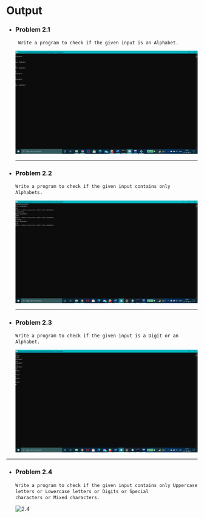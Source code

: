 # Output

- ### Problem 2.1

       Write a program to check if the given input is an Alphabet.

  <img src="https://github.com/Dr-B-Mondal-s-class/compiler-design-laboratory-1-NobodySS07/blob/main/Compiler-Design-Laboratory/Day2/Program%202.1/Screenshot%20(314).png" alt="2.1" style="width:700px">

  ***

- ### Problem 2.2

      Write a program to check if the given input contains only Alphabets.

  <img src="https://github.com/Dr-B-Mondal-s-class/compiler-design-laboratory-1-NobodySS07/blob/main/Compiler-Design-Laboratory/Day2/Program%202.2/Screenshot%20(315).png" alt="2.2" style="width:700px">

  ***

- ### Problem 2.3

      Write a program to check if the given input is a Digit or an Alphabet.

   <img src="https://github.com/Dr-B-Mondal-s-class/compiler-design-laboratory-1-NobodySS07/blob/main/Compiler-Design-Laboratory/Day2/Program%202.3/Screenshot%20(316).png" alt="2.3" style="width:700px">

---

- ### Problem 2.4

      Write a program to check if the given input contains only Uppercase letters or Lowercase letters or Digits or Special
      characters or Mixed characters.

   <img src=".https://github.com/Dr-B-Mondal-s-class/compiler-design-laboratory-1-NobodySS07/blob/main/Compiler-Design-Laboratory/Day2/Program%202.4/Screenshot%20(317).png" alt="2.4" style="width:700px">
